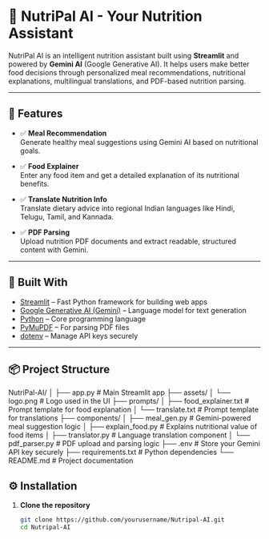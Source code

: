 # 🥗 NutriPal AI - Your Nutrition Assistant

NutriPal AI is an intelligent nutrition assistant built using **Streamlit** and powered by **Gemini AI** (Google Generative AI). It helps users make better food decisions through personalized meal recommendations, nutritional explanations, multilingual translations, and PDF-based nutrition parsing.

---

## 🚀 Features

- ✅ **Meal Recommendation**  
  Generate healthy meal suggestions using Gemini AI based on nutritional goals.

- ✅ **Food Explainer**  
  Enter any food item and get a detailed explanation of its nutritional benefits.

- ✅ **Translate Nutrition Info**  
  Translate dietary advice into regional Indian languages like Hindi, Telugu, Tamil, and Kannada.

- ✅ **PDF Parsing**  
  Upload nutrition PDF documents and extract readable, structured content with Gemini.

---

## 🧠 Built With

- [Streamlit](https://streamlit.io/) – Fast Python framework for building web apps
- [Google Generative AI (Gemini)](https://ai.google.dev/) – Language model for text generation
- [Python](https://www.python.org/) – Core programming language
- [PyMuPDF](https://pymupdf.readthedocs.io/en/latest/) – For parsing PDF files
- [dotenv](https://pypi.org/project/python-dotenv/) – Manage API keys securely

---

## 📦 Project Structure

NutriPal-AI/
│
├── app.py # Main Streamlit app
├── assets/
│ └── logo.png # Logo used in the UI
├── prompts/
│ ├── food_explainer.txt # Prompt template for food explanation
│ └── translate.txt # Prompt template for translations
├── components/
│ ├── meal_gen.py # Gemini-powered meal suggestion logic
│ ├── explain_food.py # Explains nutritional value of food items
│ ├── translator.py # Language translation component
│ └── pdf_parser.py # PDF upload and parsing logic
├── .env # Store your Gemini API key securely
├── requirements.txt # Python dependencies
└── README.md # Project documentation



## ⚙️ Installation

1. **Clone the repository**
   ```bash
   git clone https://github.com/yourusername/Nutripal-AI.git
   cd Nutripal-AI
